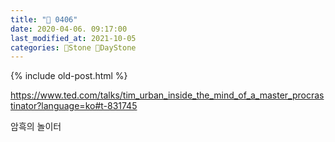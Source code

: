 ```yaml
---
title: "🌱 0406"
date: 2020-04-06. 09:17:00
last_modified_at: 2021-10-05
categories: 🗿Stone 🌱DayStone
---
```

{% include old-post.html %}

<https://www.ted.com/talks/tim_urban_inside_the_mind_of_a_master_procrastinator?language=ko#t-831745>  

암흑의 놀이터  
